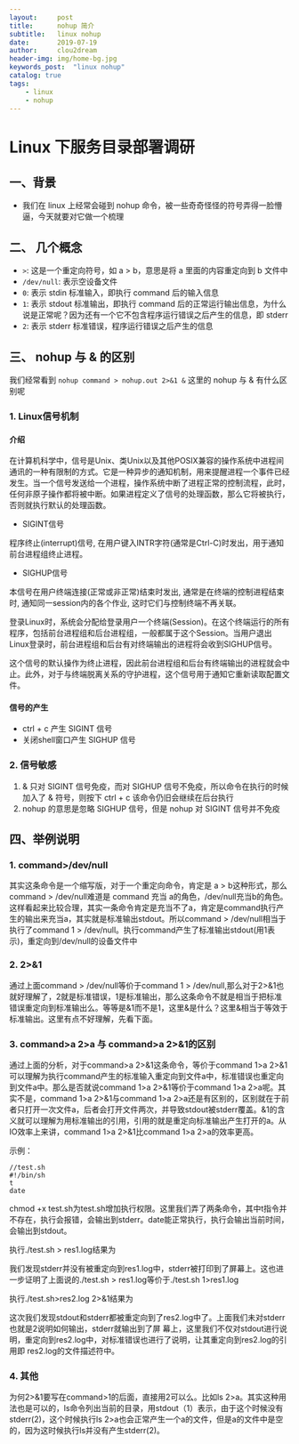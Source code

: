 ```yaml
---
layout:     post
title:      nohup 简介
subtitle:   linux nohup
date:       2019-07-19
author:     clou2dream
header-img: img/home-bg.jpg
keywords_post:  "linux nohup"
catalog: true
tags:
    - linux
    - nohup
---
```

# Linux 下服务目录部署调研

## 一、背景
- 我们在 linux 上经常会碰到 nohup 命令，被一些奇奇怪怪的符号弄得一脸懵逼，今天就要对它做一个梳理

## 二、 几个概念
- ```>```: 这是一个重定向符号，如 a > b，意思是将 a 里面的内容重定向到 b 文件中
- ```/dev/null```: 表示空设备文件
- ```0```: 表示 stdin 标准输入，即执行 command 后的输入信息
- ```1```: 表示 stdout 标准输出，即执行 command 后的正常运行输出信息，为什么说是正常呢？因为还有一个它不包含程序运行错误之后产生的信息，即 stderr
- ```2```: 表示 stderr 标准错误，程序运行错误之后产生的信息

## 三、 nohup 与 & 的区别
我们经常看到 ```nohup command > nohup.out 2>&1 &``` 这里的 nohup 与 & 有什么区别呢

### 1. Linux信号机制
#### 介绍
在计算机科学中，信号是Unix、类Unix以及其他POSIX兼容的操作系统中进程间通讯的一种有限制的方式。它是一种异步的通知机制，用来提醒进程一个事件已经发生。当一个信号发送给一个进程，操作系统中断了进程正常的控制流程，此时，任何非原子操作都将被中断。如果进程定义了信号的处理函数，那么它将被执行，否则就执行默认的处理函数。
- SIGINT信号

程序终止(interrupt)信号, 在用户键入INTR字符(通常是Ctrl-C)时发出，用于通知前台进程组终止进程。
- SIGHUP信号

本信号在用户终端连接(正常或非正常)结束时发出, 通常是在终端的控制进程结束时, 通知同一session内的各个作业, 这时它们与控制终端不再关联。

登录Linux时，系统会分配给登录用户一个终端(Session)。在这个终端运行的所有程序，包括前台进程组和后台进程组，一般都属于这个Session。当用户退出Linux登录时，前台进程组和后台有对终端输出的进程将会收到SIGHUP信号。

这个信号的默认操作为终止进程，因此前台进程组和后台有终端输出的进程就会中止。此外，对于与终端脱离关系的守护进程，这个信号用于通知它重新读取配置文件。
#### 信号的产生
- ctrl + c 产生 SIGINT 信号
- 关闭shell窗口产生 SIGHUP 信号

### 2. 信号敏感
1. & 只对 SIGINT 信号免疫，而对 SIGHUP 信号不免疫，所以命令在执行的时候加入了 & 符号，则按下 ctrl + c 该命令仍旧会继续在后台执行
2. nohup 的意思是忽略 SIGHUP 信号，但是 nohup 对 SIGINT 信号并不免疫
## 四、举例说明
### 1. command>/dev/null
其实这条命令是一个缩写版，对于一个重定向命令，肯定是 a > b这种形式，那么command > /dev/null难道是 command 充当 a的角色，/dev/null充当b的角色。这样看起来比较合理，其实一条命令肯定是充当不了a，肯定是command执行产生的输出来充当a，其实就是标准输出stdout。所以command > /dev/null相当于执行了command 1 > /dev/null。执行command产生了标准输出stdout(用1表示)，重定向到/dev/null的设备文件中
### 2. 2>&1
通过上面command > /dev/null等价于command 1 > /dev/null,那么对于2>&1也就好理解了，2就是标准错误，1是标准输出，那么这条命令不就是相当于把标准错误重定向到标准输出么。等等是&1而不是1，这里&是什么？这里&相当于等效于标准输出。这里有点不好理解，先看下面。

### 3. command>a 2>a 与 command>a 2>&1的区别
通过上面的分析，对于command>a 2>&1这条命令，等价于command 1>a 2>&1可以理解为执行command产生的标准输入重定向到文件a中，标准错误也重定向到文件a中。那么是否就说command 1>a 2>&1等价于command 1>a 2>a呢。其实不是，command 1>a 2>&1与command 1>a 2>a还是有区别的，区别就在于前者只打开一次文件a，后者会打开文件两次，并导致stdout被stderr覆盖。&1的含义就可以理解为用标准输出的引用，引用的就是重定向标准输出产生打开的a。从IO效率上来讲，command 1>a 2>&1比command 1>a 2>a的效率更高。

示例：

```
//test.sh
#!/bin/sh
t
date
```

chmod +x test.sh为test.sh增加执行权限。这里我们弄了两条命令，其中t指令并不存在，执行会报错，会输出到stderr。date能正常执行，执行会输出当前时间，会输出到stdout。

执行./test.sh > res1.log结果为

我们发现stderr并没有被重定向到res1.log中，stderr被打印到了屏幕上。这也进一步证明了上面说的./test.sh > res1.log等价于./test.sh 1>res1.log

执行./test.sh>res2.log 2>&1结果为

这次我们发现stdout和stderr都被重定向到了res2.log中了。上面我们未对stderr也就是2说明如何输出，stderr就输出到了屏 幕上，这里我们不仅对stdout进行说明，重定向到res2.log中，对标准错误也进行了说明，让其重定向到res2.log的引用即 res2.log的文件描述符中。

### 4. 其他
为何2>&1要写在command>1的后面，直接用2可以么。比如ls 2>a。其实这种用法也是可以的，ls命令列出当前的目录，用stdout（1）表示，由于这个时候没有stderr(2)，这个时候执行ls 2>a也会正常产生一个a的文件，但是a的文件中是空的，因为这时候执行ls并没有产生stderr(2)。